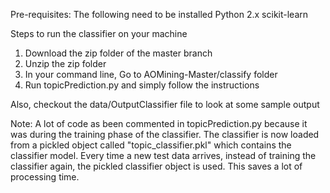 Pre-requisites:
The following need to be installed 
Python 2.x
scikit-learn


Steps to run the classifier on your machine
1. Download the zip folder of the master branch
2. Unzip the zip folder
3. In your command line, Go to AOMining-Master/classify folder
4. Run topicPrediction.py and simply follow the instructions

Also, checkout the data/OutputClassifier file to look at some sample output

Note: A lot of code as been commented in topicPrediction.py because it was during the training phase of the classifier. The classifier is now loaded from a pickled object called "topic_classifier.pkl" which contains the classifier model. Every time a new test data arrives, instead of training the classifier again, the pickled classifier object is used. This saves a lot of processing time.
